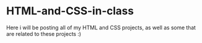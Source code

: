 # HTML-and-CSS-in-class
Here i will be posting all of my HTML and CSS projects, as well as some that are related to these projects :)
